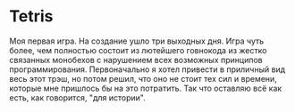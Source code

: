 # Tetris
 Моя первая игра. На создание ушло три выходных дня.
 Игра чуть более, чем полностью состоит из лютейшего говнокода из жестко связанных монобехов с нарушением всех возможных принципов программирования. Первоначально я хотел привести в приличный вид весь этот трэш, но потом решил, что оно не стоит тех сил и времени, которые мне пришлось бы на это потратить. Так что оставляю всё как есть, как говорится, "для истории".
